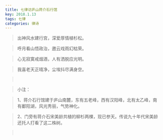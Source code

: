 ```yaml
---
title: 七律访庐山蒋介石行馆
key: 2018.1.13
tags: 七律
categories: 律诗
---
```


<blockquote class="blockquote-center">出神风水建行宫，深爱厚情植杉松。
</blockquote>
<blockquote class="blockquote-center">呼月看山悟政治，邀云戏雨幻枯荣。
</blockquote>
<blockquote class="blockquote-center">心无寂寞戒烟酒，人有洒脱应光明。
</blockquote>
<blockquote class="blockquote-center">我喜老天正晴净，尘埃抖尽满身空。
</blockquote>
<blockquote class="blockquote-center"></br>
</blockquote>
<blockquote class="blockquote-center">小注：
</blockquote>
<blockquote class="blockquote-center">1、蒋介石行馆建于庐山南麓，东有五老峰，西有汉阳峰，北有太乙峰，南有鄱阳湖，风光秀丽，气势神化。
</blockquote>
<blockquote class="blockquote-center">2、门旁有蒋介石宋美龄共植的柳杉两棵，现已参天。传说九十年代宋美龄还托人打看了这二株树。
</blockquote>
<blockquote class="blockquote-center"></br>
</blockquote>
